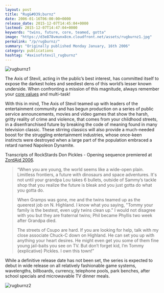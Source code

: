 ```yaml
---
layout: post
title: "Rug&#039;burnz"
date: 2006-01-16T06:00:00+0000
release_date: 2015-12-07T14:45:04+0000
lastmod: 2015-12-07T14:47:04+0000
keywords: "twins, future, core, teamed, gotta"
image: "https://d3e878vmunx8cm.cloudfront.net/assets/rugburnz1.jpg"
permalink: "/p/rugburnz/"
summary: "Originally published Monday January, 16th 2006"
category: publications
hashtag: "#axisofstevil_rugburnz"
---
```


[id_1]: https://d3e878vmunx8cm.cloudfront.net/assets/rugburnz1.jpg "rugburnz1"[id_2]: https://d3e878vmunx8cm.cloudfront.net/assets/rugburnz2.jpg "rugburnz2"
![rugburnz1][id_1]

The Axis of Stevil, acting in the public’s best interest, has committed itself to expose the darkest holes and seediest dens of this world’s lesser known underside. When confronting a mission of this magnitude, always remember your [core values](/p/birds "core values") and multi-task!

With this in mind, The Axis of Stevil teamed up with leaders of the entertainment community and has begun production on a series of public service announcements, movies and video games that show the harsh, gritty reality of crime and violence, that comes from your childhood streets, in a disenfranchised future by breaking the code of meaning found in many television classic. These stirring classics will also provide a much-needed boost for the struggling entertainment industries, whose once-keen instincts were destroyed when a large part of the population embraced a retard named Napoleon Dynamite.

Transcripts of RockStards Don Pickles - Opening sequence premiered at [ZordAid 2006](/p/when-the-well-ran-dry "ZordAid 2006"). 
> “When you are young, the world seems like a wide-open plain. Limitless frontiers, a future with dinosaurs and space adventures. It's not until your grandpa Lou takes 6 bullets, outside of Sammy’s tackle shop that you realize the future is bleak and you just gotta do what you gotta do.
> 
> When Gramps was gone, me and the twins teamed up as the queerest job on N. Highland. I know what you saying, "Tommy your family is the bestest, even ugly twins clean up." I would not disagree with you but they are fraternal twins; Phil became Phyllis two week after Grandpa died.
> 
> The streets of Csupo are hard. If you are looking for help, talk with my close associate Chuck-C down on Highland. He can set you up with anything your heart desires. He might even get you some of them fine young jail-baits you see on TV. But don’t forget kid, I’m Tommy {explicative} Pickles. I own this town!”

While a definitive release date has not been set, the series is expected to debut in wide release on all relatively fashionable game systems, wavelengths, billboards, currency, telephone pools, park benches, after school specials and microwavable TV dinner meals.

![rugburnz2][id_2]
